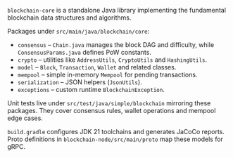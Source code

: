 `blockchain-core` is a standalone Java library implementing the fundamental
blockchain data structures and algorithms.

Packages under `src/main/java/blockchain/core`:
- `consensus` – `Chain.java` manages the block DAG and difficulty, while
  `ConsensusParams.java` defines PoW constants.
- `crypto` – utilities like `AddressUtils`, `CryptoUtils` and `HashingUtils`.
- `model` – `Block`, `Transaction`, `Wallet` and related classes.
- `mempool` – simple in-memory `Mempool` for pending transactions.
- `serialization` – JSON helpers (`JsonUtils`).
- `exceptions` – custom runtime `BlockchainException`.

Unit tests live under `src/test/java/simple/blockchain` mirroring these packages.
They cover consensus rules, wallet operations and mempool edge cases.

`build.gradle` configures JDK 21 toolchains and generates JaCoCo reports.
Proto definitions in `blockchain-node/src/main/proto` map these models for gRPC.
